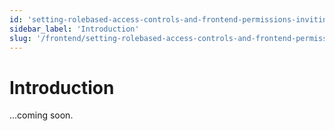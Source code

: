 ```yaml
---
id: 'setting-rolebased-access-controls-and-frontend-permissions-inviting-managing-collaborators-introduction'
sidebar_label: 'Introduction'
slug: '/frontend/setting-rolebased-access-controls-and-frontend-permissions/inviting/managing-collaborators/introduction'
---
```


# Introduction

...coming soon.
